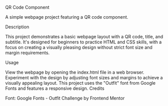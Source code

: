 QR Code Component

A simple webpage project featuring a QR code component.

Description

This project demonstrates a basic webpage layout with a QR code, title, and subtitle. It's designed for beginners to practice HTML and CSS skills, with a focus on creating a visually pleasing design without strict font size and margin requirements.

Usage

View the webpage by opening the index.html file in a web browser.
Experiment with the design by adjusting font sizes and margins to achieve a visually appealing layout.
This project uses the "Outfit" font from Google Fonts and features a responsive design.
Credits

Font: Google Fonts - Outfit
Challenge by Frontend Mentor
